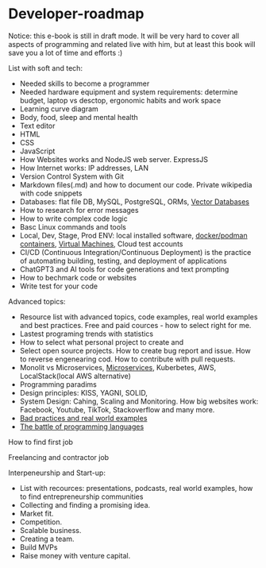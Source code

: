 # Developer-roadmap

Notice: this e-book is still in draft mode. It will be very hard to cover all aspects of programming and related live with him, but at least this book will save you a lot of time and efforts :)


List with soft and tech:
- Needed skills to become a programmer
- Needed hardware equipment and system requirements: determine budget, laptop vs desctop, ergonomic habits and work space
- Learning curve diagram
- Body, food, sleep and mental health
- Text editor
- HTML
- CSS
- JavaScript
- How Websites works and NodeJS web server. ExpressJS
- How Internet works: IP addresses, LAN
- Version Control System with Git
- Markdown files(.md) and how to document our code. Private wikipedia with code snippets
- Databases: flat file  DB, MySQL, PostgreSQL, ORMs, [Vector Databases](vector-databases.md)
- How to research for error messages
- How to write complex code logic
- Basc Linux commands and tools
- Local, Dev, Stage, Prod ENV: local installed software, [docker/podman containers](docker-podman-containers.md), [Virtual Machines](virtual-machines-vms.md), Cloud test accounts
- CI/CD (Continuous Integration/Continuous Deployment) is the practice of automating building, testing, and deployment of applications
- ChatGPT3 and AI tools for code generations and text prompting
- How to bechmark code or websites
- Write test for your code

Advanced topics:
- Resource list with advanced topics, code examples, real world examples and best practices. Free and paid cources - how to select right for me.
- Lastest programing trends with statistics
- How to select what personal project to create and 
- Select open source projects. How to create bug report and issue. How to reverse engenearing cod. How to contribute with pull requests.
- Monolit vs Microservices, [Microservices](microservices.md), Kuberbetes, AWS, LocalStack(local AWS alternative)
- Programming paradims
- Design principles: KISS, YAGNI, SOLID,
- System Design: Cahing, Scaling and Monitoring. How big websites work: Facebook, Youtube, TikTok, Stackoverflow and many more.
- [Bad practices and real world examples](Bad-practices-and-real-world-examples.md)
- [The battle of programming languages](the-battle-of-programming-languages.md)


How to find first job

Freelancing and contractor job

Interpeneurship and Start-up:
- List with recources: presentations, podcasts, real world examples, how to find entrepreneurship communities
- Collecting and finding a promising idea.
- Market fit.
- Competition.
- Scalable business.
- Creating a team.
- Build MVPs
- Raise money with venture capital.

